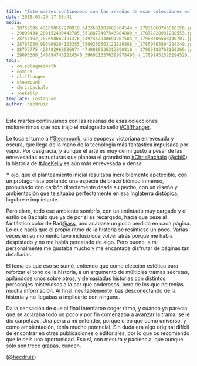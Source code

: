 ```yaml
---
title: "Este martes continuamos con las reseñas de esas colecciones molonérrimas que nos trajo el malogrado sello #Cliffhanger"
date: 2018-03-20 17:58:41
media: 
  - 28763096_431890557270910_6423631101683564544_n_17931860746010156.jpg
  - 29090434_203152490442785_5518877497543884800_n_17871828931208553.jpg
  - 28754402_151698662191376_4497457948691267584_n_17908306588140707.jpg
  - 28765030_993966204103355_7509250503121829888_n_17859763894224349.jpg
  - 28753775_428402960906974_4740089636313890816_n_17905183768150369.jpg
  - 29093360_1488947451214540_3960213576399978496_n_17891451526194529.jpg
tags: 
  - coleblaquesmith
  - comics
  - cliffhanger
  - steampunk
  - chrisbachalo
  - joekelly
template: instagram
author: hecdruiz
---
```


Este martes continuamos con las reseñas de esas colecciones molonérrimas que nos trajo el malogrado sello [#Cliffhanger](/tags/cliffhanger).


Le toca el turno a [#Steampunk](/tags/steampunk), una epopeya victoriana enrevesada y oscura, que llega de la mano de la tecnología más fantástica impulsada por vapor. Por desgracia, y aunque el arte es muy de mi gusto a pesar de las enrevesadas estructuras que plantea el grandísimo [#ChrisBachalo](/tags/chrisbachalo) ([@cbi0](https://instagram.com/cbi0)), la historia de [#JoeKelly](/tags/joekelly) es aún más enrevesada y densa.


Y ojo, que el planteamiento inicial resultaba increíblemente apetecible, con un protagonista portando una especie de brazo biónico inmenso, propulsado con carbón directamente desde su pecho, con un diseño y ambientación que te situaba perfectamente en esa Inglaterra distópica, lúgubre e inquietante.


Pero claro, todo ese ambiente sombrío, con un entintado muy cargado y el estilo de Bachalo que ya de por si es recargado, hacía que pese al fantástico color de Bad[@ass](https://instagram.com/ass), uno acabase un poco perdido en cada página. Lo que hacía que el propio ritmo de la historia se resintiese un poco. Varias veces en su momento tuve incluso que volver atrás porque me había despistado y no me había percatado de algo. Pero bueno, a mi personalmente me gustaba mucho y me encantaba disfrutar de páginas tan detalladas.


El tema es que eso se sumó, entiendo que como elección estética para reforzar el tono de la historia, a un argumento de múltiples tramas secretas, apilándose unos sobre otros, y demasiadas historias con distintos personajes misteriosos a la par que poderosos, pero de los que no tenías mucha información. Al final inevitablemente ibas desconectando de la historia y no llegabas a implicarte con ninguno.


Da la sensación de que al final intentaron coger ritmo, y cuando ya parecía que se aclaraba todo un poco y por fin comenzaba a avanzar la trama, se le dio carpetazo. Una pena a mi entender, porque creo que como universo, y como ambientación, tenía mucho potencial. Sin duda era algo original difícil de encontrar en otras publicaciones o editoriales, por lo que os recomiendo que le deis una oportunidad. Eso sí, con mesura y paciencia, que aunque sólo son trece grapas, cunden.


([@hecdruiz](https://instagram.com/hecdruiz))
